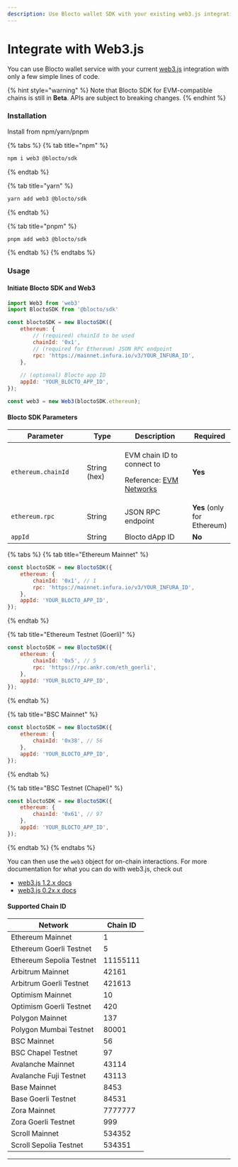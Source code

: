```yaml
---
description: Use Blocto wallet SDK with your existing web3.js integration
---
```


# Integrate with Web3.js

You can use Blocto wallet service with your current [web3.js](https://web3js.readthedocs.io/en/v1.3.4/) integration with only a few simple lines of code.

{% hint style="warning" %}
Note that Blocto SDK for EVM-compatible chains is still in **Beta**. APIs are subject to breaking changes.
{% endhint %}

### Installation

Install from npm/yarn/pnpm

{% tabs %}
{% tab title="npm" %}
```bash
npm i web3 @blocto/sdk
```
{% endtab %}

{% tab title="yarn" %}
```bash
yarn add web3 @blocto/sdk
```
{% endtab %}

{% tab title="pnpm" %}
```bash
pnpm add web3 @blocto/sdk
```
{% endtab %}
{% endtabs %}

### Usage

#### Initiate Blocto SDK and Web3

```javascript
import Web3 from 'web3'
import BloctoSDK from '@blocto/sdk'

const bloctoSDK = new BloctoSDK({
    ethereum: {
        // (required) chainId to be used
        chainId: '0x1', 
        // (required for Ethereum) JSON RPC endpoint
        rpc: 'https://mainnet.infura.io/v3/YOUR_INFURA_ID',
    },
    
    // (optional) Blocto app ID
    appId: 'YOUR_BLOCTO_APP_ID',
});

const web3 = new Web3(bloctoSDK.ethereum);
```

#### Blocto SDK Parameters

<table><thead><tr><th width="216">Parameter</th><th width="130">Type</th><th width="250">Description</th><th>Required</th></tr></thead><tbody><tr><td><code>ethereum.chainId</code></td><td>String (hex)</td><td><p>EVM chain ID to connect to</p><p>Reference: <a href="https://chainid.network/">EVM Networks</a></p></td><td><strong>Yes</strong></td></tr><tr><td><code>ethereum.rpc</code></td><td>String</td><td>JSON RPC endpoint</td><td><strong>Yes</strong> (only for Ethereum)</td></tr><tr><td><code>appId</code></td><td>String</td><td>Blocto dApp ID</td><td><strong>No</strong></td></tr></tbody></table>

{% tabs %}
{% tab title="Ethereum Mainnet" %}
```javascript
const bloctoSDK = new BloctoSDK({
    ethereum: {
        chainId: '0x1', // 1
        rpc: 'https://mainnet.infura.io/v3/YOUR_INFURA_ID',
    },
    appId: 'YOUR_BLOCTO_APP_ID',
});
```
{% endtab %}

{% tab title="Ethereum Testnet (Goerli)" %}
```javascript
const bloctoSDK = new BloctoSDK({
    ethereum: {
        chainId: '0x5', // 5
        rpc: 'https://rpc.ankr.com/eth_goerli',
    },
    appId: 'YOUR_BLOCTO_APP_ID',
});
```
{% endtab %}

{% tab title="BSC Mainnet" %}
```javascript
const bloctoSDK = new BloctoSDK({
    ethereum: {
        chainId: '0x38', // 56
    },
    appId: 'YOUR_BLOCTO_APP_ID',
});
```
{% endtab %}

{% tab title="BSC Testnet (Chapel)" %}
```javascript
const bloctoSDK = new BloctoSDK({
    ethereum: {
        chainId: '0x61', // 97
    },
    appId: 'YOUR_BLOCTO_APP_ID',
});
```
{% endtab %}
{% endtabs %}

You can then use the `web3` object for on-chain interactions. For more documentation for what you can do with web3.js, check out

* [web3.js 1.2.x docs](https://web3js.readthedocs.io/en/v1.2.11/index.html)
* [web3.js 0.2x.x docs](https://github.com/ethereum/web3.js/blob/0.20.7/DOCUMENTATION.md)

#### Supported Chain ID

| Network                  | Chain ID |
| ------------------------ | -------- |
| Ethereum Mainnet         | 1        |
| Ethereum Goerli Testnet  | 5        |
| Ethereum Sepolia Testnet | 11155111 |
| Arbitrum Mainnet         | 42161    |
| Arbitrum Goerli Testnet  | 421613   |
| Optimism Mainnet         | 10       |
| Optimism Goerli Testnet  | 420      |
| Polygon Mainnet          | 137      |
| Polygon Mumbai Testnet   | 80001    |
| BSC Mainnet              | 56       |
| BSC Chapel Testnet       | 97       |
| Avalanche Mainnet        | 43114    |
| Avalanche Fuji Testnet   | 43113    |
| Base Mainnet             | 8453     |
| Base Goerli Testnet      | 84531    |
| Zora Mainnet             | 7777777  |
| Zora Goerli Testnet      | 999      |
| Scroll Mainnet           | 534352   |
| Scroll Sepolia Testnet   | 534351   |

***
